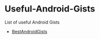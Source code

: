 # Useful-Android-Gists
List of useful Android Gists

* [BestAndroidGists](https://github.com/lopspower/BestAndroidGists)
